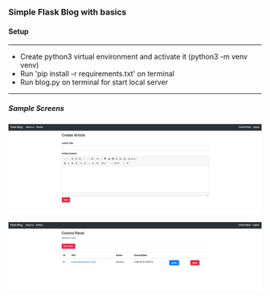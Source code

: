 ### Simple Flask Blog with basics

#### Setup
<hr>

- Create python3 virtual environment and activate it (python3 -m venv venv)
- Run 'pip install -r requirements.txt' on terminal
- Run blog.py on terminal for start local server

<hr>

##### Sample Screens
![create](templates/create.png)

![control-panel](templates/control-panel.png)